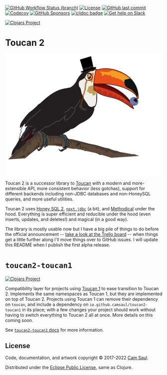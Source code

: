 [![GitHub Workflow Status (branch)](https://img.shields.io/github/workflow/status/camsaul/toucan2/Tests/master?style=for-the-badge)](https://github.com/camsaul/toucan2/actions/workflows/tests.yml)
[![License](https://img.shields.io/badge/license-Eclipse%20Public%20License-blue.svg?style=for-the-badge)](https://raw.githubusercontent.com/camsaul/toucan2/master/LICENSE)
[![GitHub last commit](https://img.shields.io/github/last-commit/camsaul/toucan2?style=for-the-badge)](https://github.com/camsaul/toucan2/commits/)
[![Codecov](https://img.shields.io/codecov/c/github/camsaul/toucan2?style=for-the-badge)](https://codecov.io/gh/camsaul/toucan2)
[![GitHub Sponsors](https://img.shields.io/github/sponsors/camsaul?style=for-the-badge)](https://github.com/sponsors/camsaul)
[![cljdoc badge](https://img.shields.io/badge/dynamic/json?color=informational&label=cljdoc&query=results%5B%3F%28%40%5B%22artifact-id%22%5D%20%3D%3D%20%22toucan2%22%29%5D.version&url=https%3A%2F%2Fcljdoc.org%2Fapi%2Fsearch%3Fq%3Dio.github.camsaul%2Ftoucan2&style=for-the-badge)](https://cljdoc.org/d/io.github.camsaul/toucan2/CURRENT)
[![Get help on Slack](http://img.shields.io/badge/slack-clojurians%20%23toucan-4A154B?logo=slack&style=for-the-badge)](https://clojurians.slack.com/channels/toucan)

<!-- [![Downloads](https://versions.deps.co/camsaul/toucan2/downloads.svg)](https://versions.deps.co/camsaul/toucan2) -->
<!-- [![Dependencies Status](https://versions.deps.co/camsaul/toucan2/status.svg)](https://versions.deps.co/camsaul/toucan2) -->

[![Clojars Project](https://clojars.org/io.github.camsaul/toucan2/latest-version.svg)](https://clojars.org/io.github.camsaul/toucan2)

# Toucan 2

![Toucan 2](https://github.com/camsaul/toucan2/blob/master/assets/toucan2.png)

Toucan 2 is a successor library to [Toucan](https://github.com/metabase/toucan) with a modern and more-extensible API,
more consistent behavior (less gotchas), support for different backends including non-JDBC databases and non-HoneySQL
queries, and more useful utilities.

Toucan 2 uses [Honey SQL 2](https://github.com/seancorfield/honeysql),
[`next.jdbc`](https://github.com/seancorfield/next-jdbc) (a bit), and
[Methodical](https://github.com/camsaul/methodical) under the hood. Everything is super efficient and reducible under
the hood (even inserts, updates, and deletes!) and magical (in a good way).

The library is mostly usable now but I have a big pile of things to do before the
official announcement -- [take a look at the Trello board](https://trello.com/b/DFx8rVa8/toucan-2-todo) -- when things
get a little further along I'll move things over to GitHub issues. I will update this README when I publish the first
alpha release.

# `toucan2-toucan1`

[![Clojars Project](https://clojars.org/io.github.camsaul/toucan2-toucan1/latest-version.svg)](https://clojars.org/io.github.camsaul/toucan2-toucan1)

Compatibility layer for projects using [Toucan 1](https://github.com/metabase/toucan) to ease transition to Toucan 2.
Implements the same namespaces as Toucan 1, but they are implemented on top of Toucan 2. Projects using Toucan 1 can
remove their dependency on `toucan`, and include a dependency on `io.github.camsaul/toucan2-toucan1` in its place;
with a few changes your project should work without having to switch everything to Toucan 2 all at once. More details
on this coming soon.

See [`toucan2-toucan1` docs](toucan1/README.md) for more information.

## License

Code, documentation, and artwork copyright © 2017-2022 [Cam Saul](https://camsaul.com).

Distributed under the [Eclipse Public License](https://raw.githubusercontent.com/camsaul/toucan2/master/LICENSE),
same as Clojure.
